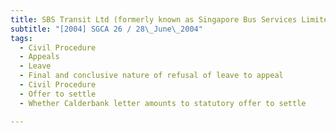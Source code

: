 ```yaml
---
title: SBS Transit Ltd (formerly known as Singapore Bus Services Limited) v Koh Swee Ann 
subtitle: "[2004] SGCA 26 / 28\_June\_2004"
tags:
  - Civil Procedure
  - Appeals
  - Leave
  - Final and conclusive nature of refusal of leave to appeal
  - Civil Procedure
  - Offer to settle
  - Whether Calderbank letter amounts to statutory offer to settle

---
```


